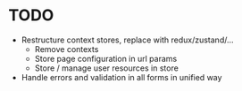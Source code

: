 # TODO
- Restructure context stores, replace with redux/zustand/...
  - Remove contexts
  - Store page configuration in url params
  - Store / manage user resources in store
- Handle errors and validation in all forms in unified way